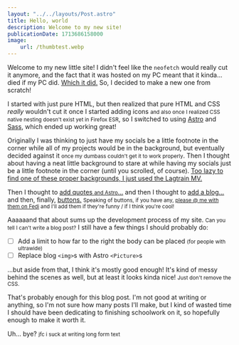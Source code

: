 ```yaml
---
layout: "../../layouts/Post.astro"
title: Hello, world
description: Welcome to my new site!
publicationDate: 1713686158000
image:
    url: /thumbtest.webp
---
```

Welcome to my new little site! I didn't feel like the `neofetch` would really cut it anymore, and the fact that it was hosted on my PC meant that it kinda... died if my PC did. [Which it did.](https://github.com/nbitzz/status/issues/686) So, I decided to make a new one from scratch!

I started with just pure HTML, but then realized that pure HTML and CSS *really* wouldn't cut it once I started adding icons <small>and also once I realized CSS native nesting doesn't exist yet in Firefox ESR</small>, so I switched to using [Astro](https://astro.build) and [Sass](https://sass-lang.com), which ended up working great! 

Originally I was thinking to just have my socials be a little footnote in the corner while all of my projects would be in the background, but eventually decided against it <small>once my dumbass couldn't get it to work properly</small>. Then I thought about having a neat little background to stare at while having my socials just be a little footnote in the corner (until you scrolled, of course). [Too lazy to find one of these proper backgrounds, I just used the Lagtrain MV.](https://5320c414.splitsnewnewwebsite.pages.dev)

Then I thought to [add quotes <small>and Astro</small>...](https://77c727ca.splitsnewnewwebsite.pages.dev/) and then I thought to [add a blog...](https://3b2aa096.splitsnewnewwebsite.pages.dev/) and then, finally, [buttons.](https://65f271c7.splitsnewnewwebsite.pages.dev/) <small>Speaking of buttons, if you have any, <a href="https://coolviruses.download/@split">please @ me with them on Fedi</a> and I'll add them if they're funny / if I think you're cool!</small>

Aaaaaand that about sums up the development process of my site. <small>Can you tell I can't write a blog post?</small> I still have a few things I should probably do:

- [ ] Add a limit to how far to the right the body can be placed <small>(for people with ultrawide)</small>
- [ ] Replace blog `<img>`s with Astro `<Picture>`s

...but aside from that, I think it's mostly good enough! It's kind of messy behind the scenes as well, but at least it looks kinda nice! <small>Just don't remove the CSS.</small> 

That's probably enough for this blog post. I'm not good at writing or anything, so I'm not sure how many posts I'll make, but I kind of wasted time I should have been dedicating to finishing schoolwork on it, so hopefully enough to make it worth it. 

Uh... bye? <small>jfc i suck at writing long form text</small>